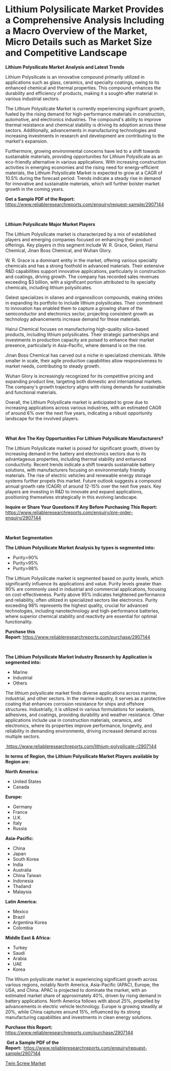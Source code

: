 <p><h1>Lithium Polysilicate Market Provides a Comprehensive Analysis Including a Macro Overview of the Market, Micro Details such as Market Size and Competitive Landscape</h1></p><p><strong>Lithium Polysilicate Market Analysis and Latest Trends</strong></p>
<p><p>Lithium Polysilicate is an innovative compound primarily utilized in applications such as glass, ceramics, and specialty coatings, owing to its enhanced chemical and thermal properties. This compound enhances the durability and efficiency of products, making it a sought-after material in various industrial sectors.</p><p>The Lithium Polysilicate Market is currently experiencing significant growth, fueled by the rising demand for high-performance materials in construction, automotive, and electronics industries. The compound's ability to improve thermal resistance and chemical stability is driving its adoption across these sectors. Additionally, advancements in manufacturing technologies and increasing investments in research and development are contributing to the market's expansion.</p><p>Furthermore, growing environmental concerns have led to a shift towards sustainable materials, providing opportunities for Lithium Polysilicate as an eco-friendly alternative in various applications. With increasing construction activities in emerging economies and the rising need for energy-efficient materials, the Lithium Polysilicate Market is expected to grow at a CAGR of 10.5% during the forecast period. Trends indicate a steady rise in demand for innovative and sustainable materials, which will further bolster market growth in the coming years.</p></p>
<p><strong>Get a Sample PDF of the Report:&nbsp;</strong> <a href="https://www.reliableresearchreports.com/enquiry/request-sample/2907144?utm_campaign=3110&utm_medium=2&utm_source=Github&utm_content=ia&utm_term=12032025&utm_id=lithium-polysilicate">https://www.reliableresearchreports.com/enquiry/request-sample/2907144</a></p>
<p>&nbsp;</p>
<p><strong>Lithium Polysilicate Major Market Players</strong></p>
<p><p>The Lithium Polysilicate market is characterized by a mix of established players and emerging companies focused on enhancing their product offerings. Key players in this segment include W. R. Grace, Gelest, Hairui Chemical, Jinan Boss Chemical, and Wuhan Glory. </p><p>W. R. Grace is a dominant entity in the market, offering various specialty chemicals and has a strong foothold in advanced materials. Their extensive R&D capabilities support innovative applications, particularly in construction and coatings, driving growth. The company has recorded sales revenues exceeding $3 billion, with a significant portion attributed to its specialty chemicals, including lithium polysilicates.</p><p>Gelest specializes in silanes and organosilicon compounds, making strides in expanding its portfolio to include lithium polysilicates. Their commitment to innovation has enabled them to capture a growing share of the semiconductor and electronics sector, projecting consistent growth as technology advancements increase demand for these materials.</p><p>Hairui Chemical focuses on manufacturing high-quality silica-based products, including lithium polysilicates. Their strategic partnerships and investments in production capacity are poised to enhance their market presence, particularly in Asia-Pacific, where demand is on the rise.</p><p>Jinan Boss Chemical has carved out a niche in specialized chemicals. While smaller in scale, their agile production capabilities allow responsiveness to market needs, contributing to steady growth.</p><p>Wuhan Glory is increasingly recognized for its competitive pricing and expanding product line, targeting both domestic and international markets. The company's growth trajectory aligns with rising demands for sustainable and functional materials.</p><p>Overall, the Lithium Polysilicate market is anticipated to grow due to increasing applications across various industries, with an estimated CAGR of around 6% over the next five years, indicating a robust opportunity landscape for the involved players.</p></p>
<p>&nbsp;</p>
<p><strong>What Are The Key Opportunities For Lithium Polysilicate Manufacturers?</strong></p>
<p><p>The Lithium Polysilicate market is poised for significant growth, driven by increasing demand in the battery and electronics sectors due to its advantageous properties, including thermal stability and enhanced conductivity. Recent trends indicate a shift towards sustainable battery solutions, with manufacturers focusing on environmentally friendly materials. The rise of electric vehicles and renewable energy storage systems further propels this market. Future outlook suggests a compound annual growth rate (CAGR) of around 12-15% over the next five years. Key players are investing in R&D to innovate and expand applications, positioning themselves strategically in this evolving landscape.</p></p>
<p><strong>Inquire or Share Your Questions If Any Before Purchasing This Report:</strong> <a href="https://www.reliableresearchreports.com/enquiry/pre-order-enquiry/2907144?utm_campaign=3110&utm_medium=2&utm_source=Github&utm_content=ia&utm_term=12032025&utm_id=lithium-polysilicate">https://www.reliableresearchreports.com/enquiry/pre-order-enquiry/2907144</a></p>
<p>&nbsp;</p>
<p><strong>Market Segmentation</strong></p>
<p><strong>The Lithium Polysilicate Market Analysis by types is segmented into:</strong></p>
<p><ul><li>Purity>90%</li><li>Purity>95%</li><li>Purity>98%</li></ul></p>
<p><p>The Lithium Polysilicate market is segmented based on purity levels, which significantly influence its applications and value. Purity levels greater than 90% are commonly used in industrial and commercial applications, focusing on cost-effectiveness. Purity above 95% indicates heightened performance and reliability, often utilized in specialized sectors like electronics. Purity exceeding 98% represents the highest quality, crucial for advanced technologies, including nanotechnology and high-performance batteries, where superior chemical stability and reactivity are essential for optimal functionality.</p></p>
<p><strong>Purchase this Report:&nbsp;</strong><a href="https://www.reliableresearchreports.com/purchase/2907144?utm_campaign=3110&utm_medium=2&utm_source=Github&utm_content=ia&utm_term=12032025&utm_id=lithium-polysilicate">https://www.reliableresearchreports.com/purchase/2907144</a></p>
<p>&nbsp;</p>
<p><strong>The Lithium Polysilicate Market Industry Research by Application is segmented into:</strong></p>
<p><ul><li>Marine</li><li>Industrial</li><li>Others</li></ul></p>
<p><p>The lithium polysilicate market finds diverse applications across marine, industrial, and other sectors. In the marine industry, it serves as a protective coating that enhances corrosion resistance for ships and offshore structures. Industrially, it is utilized in various formulations for sealants, adhesives, and coatings, providing durability and weather resistance. Other applications include use in construction materials, ceramics, and electronics, where its properties improve performance, longevity, and reliability in demanding environments, driving increased demand across multiple sectors.</p></p>
<p><a href="https://www.reliableresearchreports.com/lithium-polysilicate-r2907144?utm_campaign=3110&utm_medium=2&utm_source=Github&utm_content=ia&utm_term=12032025&utm_id=lithium-polysilicate">&nbsp;https://www.reliableresearchreports.com/lithium-polysilicate-r2907144</a></p>
<p><strong>In terms of Region, the Lithium Polysilicate Market Players available by Region are:</strong></p>
<p>
    <p> <strong> North America: </strong>
        <ul>
            <li>United States</li>
            <li>Canada</li>
        </ul>
        </p> 
    <p> <strong> Europe: </strong>
        <ul>
            <li>Germany</li>
            <li>France</li>
            <li>U.K.</li>
            <li>Italy</li>
            <li>Russia</li>
        </ul>
        </p> 
    <p> <strong> Asia-Pacific: </strong>
        <ul>
            <li>China</li>
            <li>Japan</li>
            <li>South Korea</li>
            <li>India</li>
            <li>Australia</li>
            <li>China Taiwan</li>
            <li>Indonesia</li>
            <li>Thailand</li>
            <li>Malaysia</li>
        </ul>
        </p> 
    <p> <strong> Latin America: </strong>
        <ul>
            <li>Mexico</li>
            <li>Brazil</li>
            <li>Argentina Korea</li>
            <li>Colombia</li>
        </ul>
        </p> 
    <p> <strong> Middle East & Africa: </strong>
        <ul>
            <li>Turkey</li>
            <li>Saudi</li>
            <li>Arabia</li>
            <li>UAE</li>
            <li>Korea</li>
        </ul>
    </p>
    </p>
<p><p>The lithium polysilicate market is experiencing significant growth across various regions, notably North America, Asia-Pacific (APAC), Europe, the USA, and China. APAC is projected to dominate the market, with an estimated market share of approximately 40%, driven by rising demand in battery applications. North America follows with about 25%, propelled by advancements in electric vehicle technology. Europe is growing steadily at 20%, while China captures around 15%, influenced by its strong manufacturing capabilities and investments in clean energy solutions.</p></p>
<p><strong>Purchase this Report: </strong><a href="https://www.reliableresearchreports.com/purchase/2907144?utm_campaign=3110&utm_medium=2&utm_source=Github&utm_content=ia&utm_term=12032025&utm_id=lithium-polysilicate">https://www.reliableresearchreports.com/purchase/2907144</a></p>
<p>&nbsp;<strong>Get a Sample PDF of the Report:&nbsp;&nbsp;</strong><a href="https://www.reliableresearchreports.com/enquiry/request-sample/2907144?utm_campaign=3110&utm_medium=2&utm_source=Github&utm_content=ia&utm_term=12032025&utm_id=lithium-polysilicate">https://www.reliableresearchreports.com/enquiry/request-sample/2907144</a></p>
<p><strong></strong></p>
<p><p><a href="https://github.com/godekkutero4/Market-Research-Report-List-1/blob/main/twin-screw-market.md?utm_campaign=3110&utm_medium=2&utm_source=Github&utm_content=ia&utm_term=12032025&utm_id=lithium-polysilicate">Twin Screw Market</a></p></p>